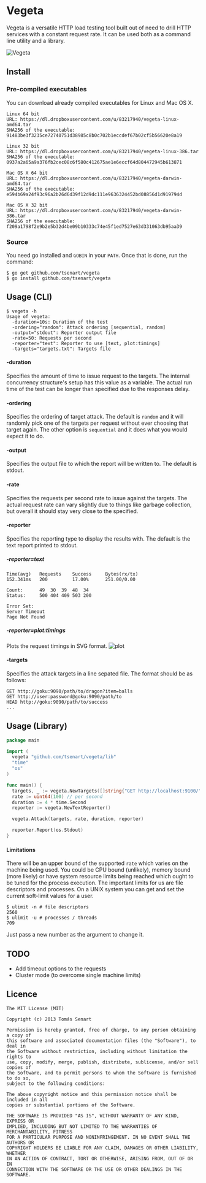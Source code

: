 # Vegeta

Vegeta is a versatile HTTP load testing tool built out of need to drill
HTTP services with a constant request rate.
It can be used both as a command line utility and a library.

![Vegeta](http://fc09.deviantart.net/fs49/i/2009/198/c/c/ssj2_vegeta_by_trunks24.jpg)

## Install
### Pre-compiled executables
You can download already compiled executables for Linux and Mac OS X.
```
Linux 64 bit
URL: https://dl.dropboxusercontent.com/u/83217940/vegeta-linux-amd64.tar
SHA256 of the executable:
91483be3f3235ce72740751d38985c8b0c702b1eccdef67b02cf5b56620e8a19

Linux 32 bit
URL: https://dl.dropboxusercontent.com/u/83217940/vegeta-linux-386.tar
SHA256 of the executable:
0937a2a65a9a376fb2cec08c6f580c412675ae1e6eccf64d804472945b613871

Mac OS X 64 bit
URL: https://dl.dropboxusercontent.com/u/83217940/vegeta-darwin-amd64.tar
SHA256 of the executable:
e594b69a24f93c96a2b26d6d39f12d9dc111e9636324452bd08856d1d919794d

Mac OS X 32 bit
URL: https://dl.dropboxusercontent.com/u/83217940/vegeta-darwin-386.tar
SHA256 of the executable:
f209a1798f2e9b2e5b32d4be09b10333c74e45f1ed7527e63d331063db95aa39
```

### Source
You need go installed and `GOBIN` in your `PATH`. Once that is done, run the
command:
```shell
$ go get github.com/tsenart/vegeta
$ go install github.com/tsenart/vegeta
```

## Usage (CLI)
```shell
$ vegeta -h
Usage of vegeta:
  -duration=10s: Duration of the test
  -ordering="random": Attack ordering [sequential, random]
  -output="stdout": Reporter output file
  -rate=50: Requests per second
  -reporter="text": Reporter to use [text, plot:timings]
  -targets="targets.txt": Targets file
```

#### -duration
Specifies the amount of time to issue request to the targets.
The internal concurrency structure's setup has this value as a variable.
The actual run time of the test can be longer than specified due to the
responses delay.

#### -ordering
Specifies the ordering of target attack. The default is `random` and
it will randomly pick one of the targets per request without ever choosing
that target again.
The other option is `sequential` and it does what you would expect it to
do.

#### -output
Specifies the output file to which the report will be written to.
The default is stdout.

####  -rate
Specifies the requests per second rate to issue against
the targets. The actual request rate can vary slightly due to things like
garbage collection, but overall it should stay very close to the specified.

#### -reporter
Specifies the reporting type to display the results with.
The default is the text report printed to stdout.
##### -reporter=text
```
Time(avg)	Requests	Success		Bytes(rx/tx)
152.341ms	200		    17.00%		251.00/0.00

Count:		49	30	39	48	34
Status:		500	404	409	503	200

Error Set:
Server Timeout
Page Not Found
```
##### -reporter=plot:timings
Plots the request timings in SVG format.
![plot](https://dl.dropboxusercontent.com/u/83217940/plot.svg)

#### -targets
Specifies the attack targets in a line sepated file. The format should
be as follows:
```
GET http://goku:9090/path/to/dragon?item=balls
GET http://user:password@goku:9090/path/to
HEAD http://goku:9090/path/to/success
...
```

## Usage (Library)
```go
package main

import (
  vegeta "github.com/tsenart/vegeta/lib"
  "time"
  "os"
)

func main() {
  targets, _ := vegeta.NewTargets([]string{"GET http://localhost:9100/"})
  rate := uint64(100) // per second
  duration := 4 * time.Second
  reporter := vegeta.NewTextReporter()

  vegeta.Attack(targets, rate, duration, reporter)

  reporter.Report(os.Stdout)
}
```

#### Limitations
There will be an upper bound of the supported `rate` which varies on the
machine being used.
You could be CPU bound (unlikely), memory bound (more likely) or
have system resource limits being reached which ought to be tuned for
the process execution. The important limits for us are file descriptors
and processes. On a UNIX system you can get and set the current
soft-limit values for a user.
```shell
$ ulimit -n # file descriptors
2560
$ ulimit -u # processes / threads
709
```
Just pass a new number as the argument to change it.

## TODO
* Add timeout options to the requests
* Cluster mode (to overcome single machine limits)

## Licence
```
The MIT License (MIT)

Copyright (c) 2013 Tomás Senart

Permission is hereby granted, free of charge, to any person obtaining a copy of
this software and associated documentation files (the "Software"), to deal in
the Software without restriction, including without limitation the rights to
use, copy, modify, merge, publish, distribute, sublicense, and/or sell copies of
the Software, and to permit persons to whom the Software is furnished to do so,
subject to the following conditions:

The above copyright notice and this permission notice shall be included in all
copies or substantial portions of the Software.

THE SOFTWARE IS PROVIDED "AS IS", WITHOUT WARRANTY OF ANY KIND, EXPRESS OR
IMPLIED, INCLUDING BUT NOT LIMITED TO THE WARRANTIES OF MERCHANTABILITY, FITNESS
FOR A PARTICULAR PURPOSE AND NONINFRINGEMENT. IN NO EVENT SHALL THE AUTHORS OR
COPYRIGHT HOLDERS BE LIABLE FOR ANY CLAIM, DAMAGES OR OTHER LIABILITY, WHETHER
IN AN ACTION OF CONTRACT, TORT OR OTHERWISE, ARISING FROM, OUT OF OR IN
CONNECTION WITH THE SOFTWARE OR THE USE OR OTHER DEALINGS IN THE SOFTWARE.
```
